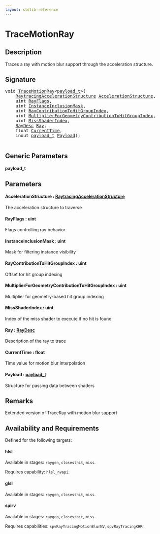 ```yaml
---
layout: stdlib-reference
---
```


# TraceMotionRay

## Description

Traces a ray with motion blur support through the acceleration structure.



## Signature 

<pre>
<span class="code_keyword">void</span> <a href="tracemotionray-05b.md">TraceMotionRay</a>&lt;<a href="tracemotionray-05b.md#typeparam-payload_t" class="code_type">payload_t</a>&gt;(
    <a href="../types/raytracingaccelerationstructure-0am/index.md" class="code_type">RaytracingAccelerationStructure</a> <a href="tracemotionray-05b.md#decl-AccelerationStructure" class="code_param">AccelerationStructure</a>,
    <span class="code_keyword">uint</span> <a href="tracemotionray-05b.md#decl-RayFlags" class="code_param">RayFlags</a>,
    <span class="code_keyword">uint</span> <a href="tracemotionray-05b.md#decl-InstanceInclusionMask" class="code_param">InstanceInclusionMask</a>,
    <span class="code_keyword">uint</span> <a href="tracemotionray-05b.md#decl-RayContributionToHitGroupIndex" class="code_param">RayContributionToHitGroupIndex</a>,
    <span class="code_keyword">uint</span> <a href="tracemotionray-05b.md#decl-MultiplierForGeometryContributionToHitGroupIndex" class="code_param">MultiplierForGeometryContributionToHitGroupIndex</a>,
    <span class="code_keyword">uint</span> <a href="tracemotionray-05b.md#decl-MissShaderIndex" class="code_param">MissShaderIndex</a>,
    <a href="../types/raydesc-03/index.md" class="code_type">RayDesc</a> <a href="tracemotionray-05b.md#decl-Ray" class="code_param">Ray</a>,
    <span class="code_keyword">float</span> <a href="tracemotionray-05b.md#decl-CurrentTime" class="code_param">CurrentTime</a>,
    <span class="code_keyword">inout</span> <a href="tracemotionray-05b.md#typeparam-payload_t" class="code_type">payload_t</a> <a href="tracemotionray-05b.md#decl-Payload" class="code_param">Payload</a>);

</pre>

## Generic Parameters

####  <a id="typeparam-payload_t"></a>payload\_t

## Parameters

####  <a id="decl-AccelerationStructure"></a>AccelerationStructure  : [RaytracingAccelerationStructure](../types/raytracingaccelerationstructure-0am/index.md)
The acceleration structure to traverse

####  <a id="decl-RayFlags"></a>RayFlags  : uint
Flags controlling ray behavior

####  <a id="decl-InstanceInclusionMask"></a>InstanceInclusionMask  : uint
Mask for filtering instance visibility

####  <a id="decl-RayContributionToHitGroupIndex"></a>RayContributionToHitGroupIndex  : uint
Offset for hit group indexing

####  <a id="decl-MultiplierForGeometryContributionToHitGroupIndex"></a>MultiplierForGeometryContributionToHitGroupIndex  : uint
Multiplier for geometry-based hit group indexing

####  <a id="decl-MissShaderIndex"></a>MissShaderIndex  : uint
Index of the miss shader to execute if no hit is found

####  <a id="decl-Ray"></a>Ray  : [RayDesc](../types/raydesc-03/index.md)
Description of the ray to trace

####  <a id="decl-CurrentTime"></a>CurrentTime  : float
Time value for motion blur interpolation

####  <a id="decl-Payload"></a>Payload  : [payload\_t](tracemotionray-05b.md#typeparam-payload_t)
Structure for passing data between shaders


## Remarks
Extended version of TraceRay with motion blur support


## Availability and Requirements

Defined for the following targets:

#### hlsl
Available in stages: `raygen`, `closesthit`, `miss`.

Requires capability: `hlsl_nvapi`.
#### glsl
Available in stages: `raygen`, `closesthit`, `miss`.

#### spirv
Available in stages: `raygen`, `closesthit`, `miss`.

Requires capabilities: `spvRayTracingMotionBlurNV`, `spvRayTracingKHR`.



<script>
// Fix .md links to .html when on ReadTheDocs
if (window.location.hostname.includes('readthedocs') || 
    window.location.hostname.includes('rtfd.io')) {
  document.addEventListener('DOMContentLoaded', function() {
    const links = document.querySelectorAll('a');
    links.forEach(link => {
      if (link.getAttribute('href') && link.getAttribute('href').endsWith('.md')) {
        link.href = link.href.replace(/\.md($|#|\?)/, '.html$1');
      }
    });
  });
}
</script>
